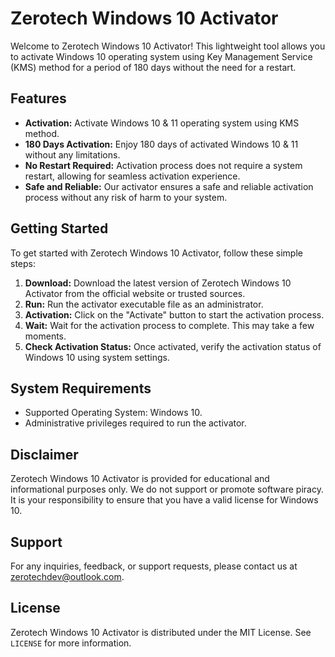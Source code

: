 

# Zerotech Windows 10 Activator

Welcome to Zerotech Windows 10 Activator! This lightweight tool allows you to activate Windows 10 operating system using Key Management Service (KMS) method for a period of 180 days without the need for a restart.

## Features

- **Activation:** Activate Windows 10 & 11 operating system using KMS method.
- **180 Days Activation:** Enjoy 180 days of activated Windows 10 & 11 without any limitations.
- **No Restart Required:** Activation process does not require a system restart, allowing for seamless activation experience.
- **Safe and Reliable:** Our activator ensures a safe and reliable activation process without any risk of harm to your system.

## Getting Started

To get started with Zerotech Windows 10 Activator, follow these simple steps:

1. **Download:** Download the latest version of Zerotech Windows 10 Activator from the official website or trusted sources.
2. **Run:** Run the activator executable file as an administrator.
3. **Activation:** Click on the "Activate" button to start the activation process.
4. **Wait:** Wait for the activation process to complete. This may take a few moments.
5. **Check Activation Status:** Once activated, verify the activation status of Windows 10 using system settings.

## System Requirements

- Supported Operating System: Windows 10.
- Administrative privileges required to run the activator.

## Disclaimer

Zerotech Windows 10 Activator is provided for educational and informational purposes only. We do not support or promote software piracy. It is your responsibility to ensure that you have a valid license for Windows 10.

## Support

For any inquiries, feedback, or support requests, please contact us at zerotechdev@outlook.com.

## License

Zerotech Windows 10 Activator is distributed under the MIT License. See `LICENSE` for more information.

